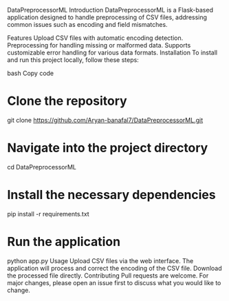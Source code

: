 DataPreprocessorML
Introduction
DataPreprocessorML is a Flask-based application designed to handle preprocessing of CSV files, addressing common issues such as encoding and field mismatches.

Features
Upload CSV files with automatic encoding detection.
Preprocessing for handling missing or malformed data.
Supports customizable error handling for various data formats.
Installation
To install and run this project locally, follow these steps:

bash
Copy code
# Clone the repository
git clone https://github.com/Aryan-banafal7/DataPreprocessorML.git

# Navigate into the project directory
cd DataPreprocessorML

# Install the necessary dependencies
pip install -r requirements.txt

# Run the application
python app.py
Usage
Upload CSV files via the web interface.
The application will process and correct the encoding of the CSV file.
Download the processed file directly.
Contributing
Pull requests are welcome. For major changes, please open an issue first to discuss what you would like to change.
